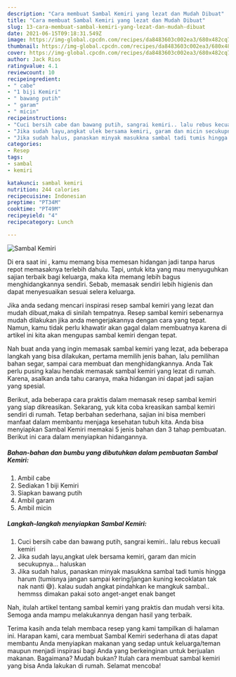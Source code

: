 ```yaml
---
description: "Cara membuat Sambal Kemiri yang lezat dan Mudah Dibuat"
title: "Cara membuat Sambal Kemiri yang lezat dan Mudah Dibuat"
slug: 13-cara-membuat-sambal-kemiri-yang-lezat-dan-mudah-dibuat
date: 2021-06-15T09:18:31.549Z
image: https://img-global.cpcdn.com/recipes/da8483603c002ea3/680x482cq70/sambal-kemiri-foto-resep-utama.jpg
thumbnail: https://img-global.cpcdn.com/recipes/da8483603c002ea3/680x482cq70/sambal-kemiri-foto-resep-utama.jpg
cover: https://img-global.cpcdn.com/recipes/da8483603c002ea3/680x482cq70/sambal-kemiri-foto-resep-utama.jpg
author: Jack Rios
ratingvalue: 4.1
reviewcount: 10
recipeingredient:
- " cabe"
- "1 biji Kemiri"
- " bawang putih"
- " garam"
- " micin"
recipeinstructions:
- "Cuci bersih cabe dan bawang putih, sangrai kemiri.. lalu rebus kecuali kemiri"
- "Jika sudah layu,angkat ulek bersama kemiri, garam dan micin secukupnya... haluskan"
- "Jika sudah halus, panaskan minyak masukkna sambal tadi tumis hingga harum (tumisnya jangan sampai kering/jangan kuning kecoklatan tak nak nanti 😅). kalau sudah angkat pindahkan ke mangkuk sambal.. hemmss dimakan pakai soto anget-anget enak banget"
categories:
- Resep
tags:
- sambal
- kemiri

katakunci: sambal kemiri 
nutrition: 244 calories
recipecuisine: Indonesian
preptime: "PT34M"
cooktime: "PT49M"
recipeyield: "4"
recipecategory: Lunch

---
```



![Sambal Kemiri](https://img-global.cpcdn.com/recipes/da8483603c002ea3/680x482cq70/sambal-kemiri-foto-resep-utama.jpg)

Di era  saat ini , kamu memang bisa memesan hidangan jadi tanpa harus repot memasaknya terlebih dahulu. Tapi, untuk kita yang mau menyuguhkan sajian terbaik bagi keluarga, maka kita memang lebih bagus menghidangkannya sendiri. Sebab, memasak sendiri lebih higienis dan dapat menyesuaikan sesuai selera keluarga.

Jika anda sedang mencari inspirasi resep sambal kemiri yang lezat dan mudah dibuat,maka di sinilah tempatnya. Resep sambal kemiri  sebenarnya mudah dilakukan jika anda mengerjakannya dengan cara yang tepat. Namun, kamu tidak perlu khawatir akan gagal dalam membuatnya 
karena di artikel ini kita akan mengupas sambal kemiri dengan tepat.  



Nah buat anda yang ingin memasak sambal kemiri yang lezat, ada beberapa langkah yang bisa dilakukan, pertama memilih jenis bahan, lalu pemilihan bahan segar, sampai cara membuat dan menghidangkannya. Anda Tak perlu pusing kalau hendak memasak sambal kemiri yang lezat di rumah. Karena, asalkan anda  tahu caranya, maka hidangan ini dapat jadi sajian yang spesial.

Berikut, ada beberapa cara praktis  dalam memasak resep sambal kemiri yang siap dikreasikan. Sekarang, yuk kita coba kreasikan sambal kemiri sendiri di rumah. Tetap berbahan sederhana, sajian ini bisa memberi manfaat dalam membantu menjaga kesehatan tubuh kita. Anda bisa menyiapkan Sambal Kemiri memakai 5 jenis bahan dan 3 tahap pembuatan. Berikut ini cara dalam menyiapkan hidangannya.

<!--inarticleads1-->

##### Bahan-bahan dan bumbu yang dibutuhkan dalam pembuatan Sambal Kemiri:

1. Ambil  cabe
1. Sediakan 1 biji Kemiri
1. Siapkan  bawang putih
1. Ambil  garam
1. Ambil  micin




<!--inarticleads2-->

##### Langkah-langkah menyiapkan Sambal Kemiri:

1. Cuci bersih cabe dan bawang putih, sangrai kemiri.. lalu rebus kecuali kemiri
1. Jika sudah layu,angkat ulek bersama kemiri, garam dan micin secukupnya... haluskan
1. Jika sudah halus, panaskan minyak masukkna sambal tadi tumis hingga harum (tumisnya jangan sampai kering/jangan kuning kecoklatan tak nak nanti 😅). kalau sudah angkat pindahkan ke mangkuk sambal.. hemmss dimakan pakai soto anget-anget enak banget




Nah, itulah artikel tentang  sambal kemiri  yang praktis dan mudah versi kita. Semoga anda mampu melakukannya dengan hasil yang terbaik. 

Terima kasih anda telah membaca resep yang kami tampilkan di halaman ini. Harapan kami, cara membuat  Sambal Kemiri sederhana di atas dapat membantu Anda menyiapkan makanan yang sedap untuk keluarga/teman maupun menjadi inspirasi bagi Anda yang berkeinginan untuk berjualan makanan. Bagaimana? Mudah bukan? Itulah cara membuat sambal kemiri yang bisa Anda lakukan di rumah. Selamat mencoba!

